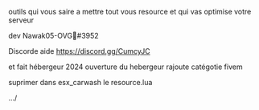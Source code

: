 outils qui vous saire a mettre tout vous resource et qui vas optimise votre serveur 


dev  Nawak05-OVG👑#3952

Discorde aide https://discord.gg/CumcyJC 


et fait hébergeur 2024 ouverture du hebergeur rajoute catégotie fivem 


suprimer dans esx_carwash le resource.lua  

.../
